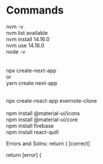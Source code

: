 # Commands

nvm -v<br>
nvm list available<br>
nvm install 14.16.0<br>
nvm use 14.16.0<br>
node -v<br>
<br>
<br>
npx create-next-app<br>
or<br>
yarn create next-app<br>

<br>
npx create-react-app evernote-clone<br>
<br>
npm install @material-ui/icons
<br>
npm install @material-ui/core 
<br>
npm install firebase 
<br>
npm install react-quill
<br>


Errors and Solns:
return (  [correct]   

return    [error]
(

